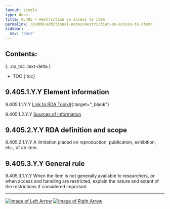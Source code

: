 ```yaml
---
layout: single
type: docs
title: 9.405 — Restriction on access to item
permalink: /DCRMR/additional-notes/Restriction-on-access-to-item/
sidebar:
  nav: "docs"
---
```


## Contents:
{: .no_toc .text-delta }

- TOC
{:toc}

## 9.405.1.Y.Y  Element information

<a name="9.405.1.1.Y.Y">9.405.1.1.Y.Y</a> [Link to RDA Toolkit](https://access.rdatoolkit.org/Content/Index?externalId=en-US_ala-f8b543e9-ad2c-35a6-82fb-ec748181fb6a){:target="_blank"}

<a name="9.405.1.2.Y.Y">9.405.1.2.Y.Y</a> [Sources of information](/DCRMR/additional-notes/#9011-sources-of-information)

## 9.405.2.Y.Y RDA definition and scope

<a name="9.405.2.1.Y.Y">9.405.2.1.Y.Y</a> A limitation placed on reproduction, publication, exhibition, etc., of an item.

## 9.405.3.Y.Y General rule 

<a name="9.405.3.1.Y.Y">9.405.3.1.Y.Y</a> When the item is not generally available to researchers, or when access and handling are restricted, explain the nature and extent of the restrictions if considered important.

---

[![Image of Left Arrow](https://rbms-bsc.github.io/DCRMR/assets/pictures/navigation/Arrow_Left.png "9.4 — Note on item")](/DCRMR/additional-notes/Note-on-item/) [![Image of Right Arrow](https://rbms-bsc.github.io/DCRMR/assets/pictures/navigation/Arrow_Right.png "9.407 — Restriction on use of item")](/DCRMR/additional-notes/Restriction-on-use-of-item/)